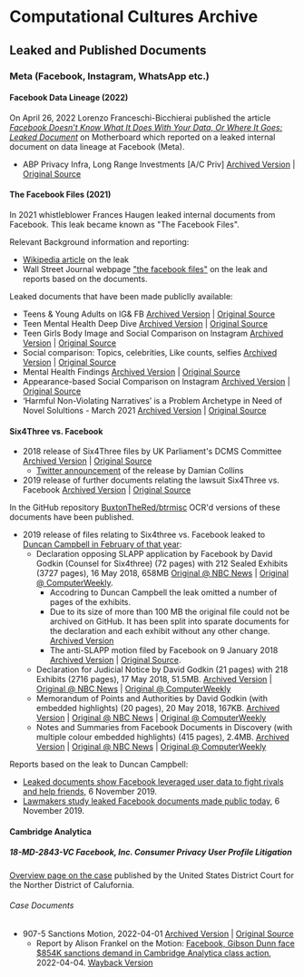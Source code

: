 # Computational Cultures Archive

## Leaked and Published Documents 
### Meta (Facebook, Instagram, WhatsApp etc.)

#### Facebook Data Lineage (2022)

On April 26, 2022 Lorenzo Franceschi-Bicchierai published the article [*Facebook Doesn’t Know What It Does With Your Data, Or Where It Goes: Leaked Document*](https://www.vice.com/en/article/akvmke/facebook-doesnt-know-what-it-does-with-your-data-or-where-it-goes) on Motherboard which reported on a leaked internal document on data lineage at Facebook (Meta).

- ABP Privacy Infra, Long Range Investments \[A/C Priv\] [Archived Version](Meta%20(Facebook,%20Instagram,%20WhatsApp%20etc.)/facebook-data-lineage-internal-document.pdf) | [Original Source](https://www.documentcloud.org/documents/21716382-facebook-data-lineage-internal-document)


#### The Facebook Files (2021)

In 2021 whistleblower Frances Haugen leaked internal documents from Facebook. This leak became known as "The Facebook Files".

Relevant Background information and reporting:
- [Wikipedia article](https://en.wikipedia.org/wiki/2021_Facebook_leak) on the leak
- Wall Street Journal webpage ["the facebook files"](https://www.wsj.com/articles/the-facebook-files-11631713039) on the leak and reports based on the documents.


Leaked documents that have been made publiclly available:
- Teens & Young Adults on lG& FB [Archived Version](Meta%20(Facebook,%20Instagram,%20WhatsApp%20etc.)/The%20Facebook%20Files/teens-young-adults-on-ig-and-facebook.pdf) | [Original Source](https://s.wsj.net/public/resources/documents/teens-young-adults-on-ig-and-facebook.pdf)
- Teen Mental Health Deep Dive [Archived Version](Meta%20(Facebook,%20Instagram,%20WhatsApp%20etc.)/The%20Facebook%20Files/teen-mental-health-deep-dive.pdf) | [Original Source](https://s.wsj.net/public/resources/documents/teen-mental-health-deep-dive.pdf)
- Teen Girls Body Image and Social Comparison on lnstagram [Archived Version](Meta%20(Facebook,%20Instagram,%20WhatsApp%20etc.)/The%20Facebook%20Files/teen-girls-body-image-and-social-comparison-on-instagram.pdf) | [Original Source](https://s.wsj.net/public/resources/documents/teen-girls-body-image-and-social-comparison-on-instagram.pdf)
- Social comparison: Topics, celebrities, Like counts, selfies [Archived Version](Meta%20(Facebook,%20Instagram,%20WhatsApp%20etc.)/The%20Facebook%20Files/social-comparison-topics-celebrities-like-counts-selfies.pdf) | [Original Source](https://s.wsj.net/public/resources/documents/social-comparison-topics-celebrities-like-counts-selfies.pdf)
- Mental Health Findings [Archived Version](Meta%20(Facebook,%20Instagram,%20WhatsApp%20etc.)/The%20Facebook%20Files/mental-health-findings.pdf) | [Original Source](https://s.wsj.net/public/resources/documents/mental-health-findings.pdf)
- Appearance-based Social Comparison on lnstagram [Archived Version](Meta%20(Facebook,%20Instagram,%20WhatsApp%20etc.)/The%20Facebook%20Files/appearance-based-social-comparison-on-instagram.pdf) | [Original Source](https://s.wsj.net/public/resources/documents/appearance-based-social-comparison-on-instagram.pdf)
- ‘Harmful Non-Violating Narratives’ is a Problem Archetype in Need of Novel Solultions - March 2021 [Archived Version](Meta%20(Facebook,%20Instagram,%20WhatsApp%20etc.)/The%20Facebook%20Files/consumer-harmful-non-violating-narratives-is-a-problem-archetype-in-need-of-novel-solultions-march-2021.pdf) | [Original Source](https://www.documentcloud.org/documents/21090921-consumer-harmful-non-violating-narratives-is-a-problem-archetype-in-need-of-novel-solultions-march-2021)


#### Six4Three vs. Facebook

- 2018 release of Six4Three files by UK Parliament's DCMS Committee [Archived Version](Meta%20(Facebook,%20Instagram,%20WhatsApp%20etc.)/Six4Three%20vs.%20Facebook/Note-by-Chair-and-selected-documents-ordered-from-Six4Three.pdf) | [Original Source](https://www.parliament.uk/globalassets/documents/commons-committees/culture-media-and-sport/Note-by-Chair-and-selected-documents-ordered-from-Six4Three.pdf)
	- [Twitter announcement](https://twitter.com/DamianCollins/status/1070324910109675525) of the release by Damian Collins 
- 2019 release of further documents relating the lawsuit Six4Three vs. Facebook [Archived Version](Meta%20(Facebook,%20Instagram,%20WhatsApp%20etc.)/Six4Three%20vs.%20Facebook/Further-selected-documents-ordered-from-Six4Three-Feb19.pdf) | [Original Source](https://www.parliament.uk/globalassets/documents/commons-committees/culture-media-and-sport/Further-selected-documents-ordered-from-Six4Three-Feb19.pdf)

In the GitHub repository [BuxtonTheRed/btrmisc](https://github.com/BuxtonTheRed/btrmisc) OCR'd versions of these documents have been published. 

- 2019 release of files relating to Six4three vs. Facebook leaked to [Duncan Campbell in February of that year](https://www.duncancampbell.org/facebookleaks):
	- Declaration opposing SLAPP application by Facebook by David Godkin (Counsel for Six4three) (72 pages) with 212 Sealed Exhibits (3727 pages), 16 May 2018, 658MB [Original @ NBC News](https://dataviz.nbcnews.com/projects/20191104-facebook-leaked-documents/assets/facebook-sealed-exhibits.pdf) | [Original @ ComputerWeekly](https://www.bitpipe.com/detail/RES/1573031427_52.html). 
		- Accodring to Duncan Campbell the leak omitted a number of pages of the exhibits.
		- Due to its size of more than 100 MB the original file could not be archived on GitHub. It has been split into sparate documents for the declaration and each exhibit without any other change. [Archived Version](Meta%20(Facebook,%20Instagram,%20WhatsApp%20etc.)/Six4Three%20vs.%20Facebook/facebook-sealed-exhibits)
		- The anti-SLAPP motion filed by Facebook on 9 January 2018 [Archived Version](Meta%20(Facebook,%20Instagram,%20WhatsApp%20etc.)/Six4Three%20vs.%20Facebook/Six4Three-v.-Facebook_Anti-SLAPP-Motion-(1750).pdf) | [Original Source](https://digitalcommons.law.scu.edu/historical/1750/). 
	- Declaration for Judicial Notice by David Godkin (21 pages) with 218 Exhibits (2716 pages), 17 May 2018, 51.5MB. [Archived Version](Meta%20(Facebook,%20Instagram,%20WhatsApp%20etc.)/Six4Three%20vs.%20Facebook/Declaration-by-David-Godkin-producing-218-Exhibits-17-May-2018.pdf) | [Original @ NBC News](https://dataviz.nbcnews.com/projects/20191104-facebook-leaked-documents/assets/facebook-exhibits.pdf) | [Original @ ComputerWeekly](https://www.bitpipe.com/detail/RES/1573033269_13.html)
	- Memorandum of Points and Authorities by David Godkin (with embedded highlights) (20 pages), 20 May 2018, 167KB. [Archived Version](Meta%20(Facebook,%20Instagram,%20WhatsApp%20etc.)/Six4Three%20vs.%20Facebook/facebook-memorandum.pdf) | [Original @ NBC News](https://dataviz.nbcnews.com/projects/20191104-facebook-leaked-documents/assets/facebook-memorandum.pdf) | [Original @ ComputerWeekly](https://www.bitpipe.com/detail/RES/1573033820_93.html)
	- Notes and Summaries from Facebook Documents in Discovery (with multiple colour embedded highlights) (415 pages), 2.4MB. [Archived Version](Meta%20(Facebook,%20Instagram,%20WhatsApp%20etc.)/Six4Three%20vs.%20Facebook/facebook-discovery-notes.pdf) | [Original @ NBC News](https://dataviz.nbcnews.com/projects/20191104-facebook-leaked-documents/assets/facebook-discovery-notes.pdf) | [Original @ ComputerWeekly](https://www.bitpipe.com/detail/RES/1573034322_257.html)
	

Reports based on the leak to Duncan Campbell:
- [Leaked documents show Facebook leveraged user data to fight rivals and help friends](https://www.nbcnews.com/news/all/leaked-documents-show-facebook-leveraged-user-data-fight-rivals-help-n1076986), 6 November 2019. 
- [Lawmakers study leaked Facebook documents made public today](https://www.computerweekly.com/news/252473540/Lawmakers-study-leaked-Facebook-documents-made-public-today), 6 November 2019.


#### Cambridge Analytica
##### 18-MD-2843-VC Facebook, Inc. Consumer Privacy User Profile Litigation

[Overview page on the case](https://www.cand.uscourts.gov/judges/chhabria-vince-vc/in-re-facebook-inc-consumer-privacy-user-profile-litigation/) published by the United States District Court for the Norther District of Calufornia.

###### Case Documents

- 907-5 Sanctions Motion, 2022-04-01 [Archived Version](Meta%20(Facebook,%20Instagram,%20WhatsApp%20etc.)/18-MD-2843-VC%20Facebook%20Cambridge%20Analytica%20Litigation/frankel-facebookprivacy--redactedsanctionsmotion.pdf) | [Original Source](https://fingfx.thomsonreuters.com/gfx/legaldocs/znpneqqbwvl/frankel-facebookprivacy--redactedsanctionsmotion.pdf)
	- Report by Alison Frankel on the Motion: [Facebook, Gibson Dunn face $854K sanctions demand in Cambridge Analytica class action](https://www.reuters.com/legal/litigation/facebook-gibson-dunn-face-854k-sanctions-demand-cambridge-analytica-class-action-2022-04-04/), 2022-04-04. [Wayback Version](https://web.archive.org/web/20220822222512/https://www.reuters.com/legal/litigation/facebook-gibson-dunn-face-854k-sanctions-demand-cambridge-analytica-class-action-2022-04-04/)



